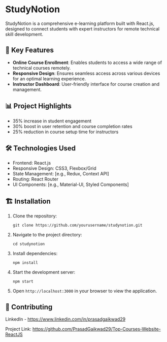# StudyNotion

StudyNotion is a comprehensive e-learning platform built with React.js, designed to connect students with expert instructors for remote technical skill development.

## 🚀 Key Features

- **Online Course Enrollment**: Enables students to access a wide range of technical courses remotely.
- **Responsive Design**: Ensures seamless access across various devices for an optimal learning experience.
- **Instructor Dashboard**: User-friendly interface for course creation and management.

## 📊 Project Highlights

- 35% increase in student engagement
- 30% boost in user retention and course completion rates
- 25% reduction in course setup time for instructors

## 🛠️ Technologies Used

- Frontend: React.js
- Responsive Design: CSS3, Flexbox/Grid
- State Management: [e.g., Redux, Context API]
- Routing: React Router
- UI Components: [e.g., Material-UI, Styled Components]

## 🏗️ Installation

1. Clone the repository:
   ```
   git clone https://github.com/yourusername/studynotion.git
   ```

2. Navigate to the project directory:
   ```
   cd studynotion
   ```

3. Install dependencies:
   ```
   npm install
   ```

4. Start the development server:
   ```
   npm start
   ```

5. Open `http://localhost:3000` in your browser to view the application.

## 🤝 Contributing


LinkedIn - https://www.linkedin.com/in/prasadgaikwad29

Project Link: https://github.com/PrasadGaikwad29/Top-Courses-Website-ReactJS
